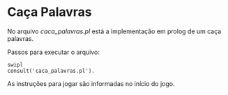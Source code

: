 # Caça Palavras 

No arquivo *caca_palavras.pl* está a implementação em prolog de um caça palavras. 

Passos para executar o arquivo:

``swipl`` </br>
``consult('caca_palavras.pl').``

As instruções para jogar são informadas no início do jogo.

